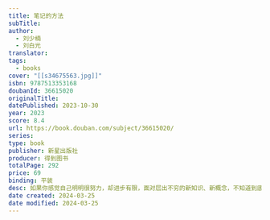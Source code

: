 ```yaml
---
title: 笔记的方法
subTitle: 
author:
  - 刘少楠
  - 刘白光
translator: 
tags:
  - books
cover: "[[s34675563.jpg]]"
isbn: 9787513353168
doubanId: 36615020
originalTitle: 
datePublished: 2023-10-30
year: 2023
score: 8.4
url: https://book.douban.com/subject/36615020/
series: 
type: book
publisher: 新星出版社
producer: 得到图书
totalPage: 292
price: 69
binding: 平装
desc: 如果你感觉自己明明很努力，却进步有限，面对层出不穷的新知识、新概念，不知道到底该学什么，收藏了许多文章，记了很多笔记，却想不起、也用不上，读过一些“知识管理”“第二大脑”的文章，却不知道怎么做，这本书就是为你而写。这是一本有关“如何有效记笔记”的实用工具书，内含“四大系统模块+三大核心方法+两大底层心法”，以及11条具体建议和40多个真实的笔记案例。无论你是教师、律师、医生、HR、公务员，还是互联网运营、产品经理、自媒体人、创业者、作家、编辑、记者……每一位知识工作者，都可以借助这本书，找到“有效努力”的好方法，让你的笔记记得好、找得到、用得上；让未来的自己，用上今天的笔记。与此同时，这本书亦有其局限性：1.聚焦于个人如何通过记笔记做好知识管理，而非解决组织或团队的知识管理问题。2.聚焦于让普通人“方便上手和坚持”，而非服...(展开全部)如果你感觉自己明明很努力，却进步有限，面对层出不穷的新知识、新概念，不知道到底该学什么，收藏了许多文章，记了很多笔记，却想不起、也用不上，读过一些“知识管理”“第二大脑”的文章，却不知道怎么做，这本书就是为你而写。这是一本有关“如何有效记笔记”的实用工具书，内含“四大系统模块+三大核心方法+两大底层心法”，以及11条具体建议和40多个真实的笔记案例。无论你是教师、律师、医生、HR、公务员，还是互联网运营、产品经理、自媒体人、创业者、作家、编辑、记者……每一位知识工作者，都可以借助这本书，找到“有效努力”的好方法，让你的笔记记得好、找得到、用得上；让未来的自己，用上今天的笔记。与此同时，这本书亦有其局限性：1.聚焦于个人如何通过记笔记做好知识管理，而非解决组织或团队的知识管理问题。2.聚焦于让普通人“方便上手和坚持”，而非服务于已经有成熟体系的知识达人或研究人员。3.没有炫酷的技巧，只有朴素的方法；没有一步登天的神秘捷径，只有平滑向上的成长曲线。如你所见，这本书的作者是flomo（浮墨笔记）的两位创始人，少楠与白光（Light），但是请放心，它不是flomo的产品说明书，而是可以通用于各种常见笔记工具的实战方法，让你拿来就能用。希望这本书能够成为一座小小的灯塔，帮你照亮一些航道，让你在自我成长的道路上，不用再按过往船只的方向航行，而是找到属于自己的那条路。祝愿你可以通过记笔记这样的小努力，奔赴更好的自己。名人推荐：世界上有两种人：第一种努力活成别人，第二种选择活成自己。《笔记的方法》这本书鼓励你成为后者。它会告诉你，当别人都在做某些事情的时候，你有你自己的路。——薛兆丰，《薛兆丰经济学讲义》作者做产品是一件相当孤独的活计。如果在第二个人那里有明确答案，那么这个产品就不值得去做。所以，产品人就只能反复为难自己。没有类似的经历，很难想象那种无边无际的孤独感。这本《笔记的方法》并不能教会你做出一款成功的产品，因为所有成功的产品都无法复制。但是少楠和白光的思路却可以借鉴，他们的心路则能给予人们一种莫大的宽慰——知道他们也曾抵达过和自己一样的处境，知道他们曾经越过此刻的自己继续向前，仅仅是知道这些事，也会给任何独自摸索着向前寻觅的人带去勇气和信心。——和菜头，《槽边往事》作者笔记的核心价值，在于增援未来的自己。这本书一针见血地指出了普通人的误区，用大量的案例和丰富的实践技巧，提供了一套立等可用的笔记方法论。尤为可贵的是，少楠和Light分享了许多思考过程和实战心得，让你知其然，更知其所以然。如果你也曾苦恼做了许多笔记却始终用不上，它一定能帮上忙。—— 李睿秋（Lachel），公众号“L先生说”创始人、《打开心智》作者2020年，当商业经营遭遇前所未有的挑战，少楠和Light却反其道而行，放弃不断融资的传统创业路径，以小而美的轻创业模式打造了广受好评的flomo。这是一款极尽克制、以简驭繁的笔记产品，其背后的深刻洞察和实践硕果，凝结成了这本知行合一的笔记宝典。—— 范冰，《增长黑客》作者，增长咨询顾问你的积累，决定了你的输出——这是一句“正确的废话”，却是职场成长的基本原则。笔记的作用，就是积沙成塔。差的笔记，风一吹就散；好的笔记，会形成体系。在这本书里，少楠和Light分享了一整套心法，帮你有效记笔记。更重要的是，书里的每条建议都足够具体，拿来就能用。好了，下一步，就是开始记录。——曹将，《高效学习》《PPT炼成记》作者“记笔记”或“知识管理”似乎是那种“做不就行了，有什么难的”的事情。但一个人只有真正体验过它的助力，才会知道其中大有学问，门槛藏在门里面。关于如何记笔记，少楠和Light是我身边朋友里最有经验的。如此的经验，真的能够重塑你我对记笔记这件事的认知。不妨带着“不就是记笔记吗，能有多大学问”的预设，来感受下恍然大悟之后的震撼。——刘飞，《三五环》《半拿铁》主播、产品经理、《产品思维》作者我一直很喜欢flomo官网上那句话：持续不断记录，意义自然浮现。这不是那种看过一遍就会忘记的产品口号，而是一颗会留在你心里慢慢发芽的种子。这不只是一种记笔记的方法和理念，更是一种回归内心、活在当下的生活哲学——挖土、播种、浇水、除草、等待。这本书亦如是。—— 郎启旭，潮汐App创始人任何知识与方法，最终都会走向绝对的抽象和彻底的具象。少楠和Light将知识管理的抽象思考与具象实践的桥梁，用令人惊叹的极简笔触勾勒出来。作为笔记类产品的先驱与实战派，他们的总结绝非纸上谈兵，而是“知识如何转化为生产力”的硬仗复盘。所谓“为学日益，为道日损”，此书提供了醍醐灌顶的新诠释。——葛旭，“孤独的阅读者”创始人刘少楠与刘白光（Light），互联网领域连续创业者。2010年，一起打造二手书漂流网站“摆摆书架”。2021年，再次携手创业，不融资、不给资本市场讲故事，坚持为用户解决朴素而具体的问题。目前，他们的公司有两款笔记工具——flomo浮墨（卡片笔记）、幕布（大纲笔记），以及一款付费专栏工具“小报童”。其中，flomo已经拥有数百万用户。在服务flomo用户的过程中，他们看到许多与记笔记有关的真实问题，于是结合卡片笔记思路，发展了一套更现代、更高效的实战笔记法。《笔记的方法》这本书即脱胎于此。
date created: 2024-03-25
date modified: 2024-03-25
---
```


